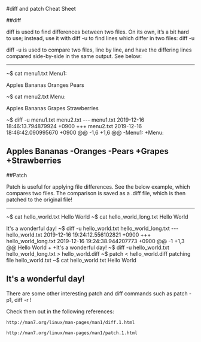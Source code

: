 #diff and patch Cheat Sheet

##diff

diff is used to find differences between two files. On its own, it’s a bit hard to use; instead, use it with diff -u to find lines which differ in two files:
diff -u

diff -u is used to compare two files, line by line, and have the differing lines compared side-by-side in the same output. See below:

----------------------------------------------------------------
~$ cat menu1.txt 
Menu1:

Apples
Bananas
Oranges
Pears

~$ cat menu2.txt 
Menu:

Apples
Bananas
Grapes
Strawberries

~$ diff -u menu1.txt menu2.txt 
--- menu1.txt   2019-12-16 18:46:13.794879924 +0900
+++ menu2.txt   2019-12-16 18:46:42.090995670 +0900
@@ -1,6 +1,6 @@
-Menu1:
+Menu:
 
 Apples
 Bananas
-Oranges
-Pears
+Grapes
+Strawberries
------------------------------

##Patch

Patch is useful for applying file differences. See the below example, which compares two files. The comparison is saved as a .diff file, which is then patched to the original file!

-------------------------
~$ cat hello_world.txt 
Hello World
~$ cat hello_world_long.txt 
Hello World

It's a wonderful day!
~$ diff -u hello_world.txt hello_world_long.txt 
--- hello_world.txt     2019-12-16 19:24:12.556102821 +0900
+++ hello_world_long.txt        2019-12-16 19:24:38.944207773 +0900
@@ -1 +1,3 @@
 Hello World
+
+It's a wonderful day!
~$ diff -u hello_world.txt hello_world_long.txt > hello_world.diff
~$ patch < hello_world.diff 
patching file hello_world.txt
~$ cat hello_world.txt 
Hello World

It's a wonderful day!
----------------------------------------------------------------

There are some other interesting patch and diff commands such as patch -p1, diff -r !

Check them out in the following references:

    http://man7.org/linux/man-pages/man1/diff.1.html

    http://man7.org/linux/man-pages/man1/patch.1.html